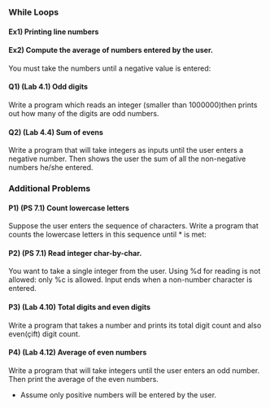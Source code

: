 ### While Loops

#### Ex1) Printing line numbers

#### Ex2) Compute the average of numbers entered by the user. 

You must take the numbers until a negative value is entered:

#### Q1) (Lab 4.1) Odd digits 

Write a program which reads an integer (smaller than 1000000)then prints out how many of the digits are odd numbers. 

#### Q2) (Lab 4.4) Sum of evens

Write a program that will take integers as inputs until the user enters a negative number. Then shows the user the sum of all the non-negative numbers he/she entered.


### Additional Problems

#### P1) (PS 7.1) Count lowercase letters

Suppose the user enters the sequence of characters. Write a program that counts the lowercase letters in this sequence until * is met: 

#### P2) (PS 7.1) Read integer char-by-char.

You want to take a single integer from the user. Using %d for reading is not allowed: only %c is allowed. Input ends when a non-number character is entered.

#### P3) (Lab 4.10) Total digits and even digits

Write a program that takes a number and prints its total digit count and also even(çift) digit count. 

#### P4) (Lab 4.12) Average of even numbers

Write a program that will take integers until the user enters an odd number. Then print the average of the even numbers. 

 - Assume only positive numbers will be entered by the user.
